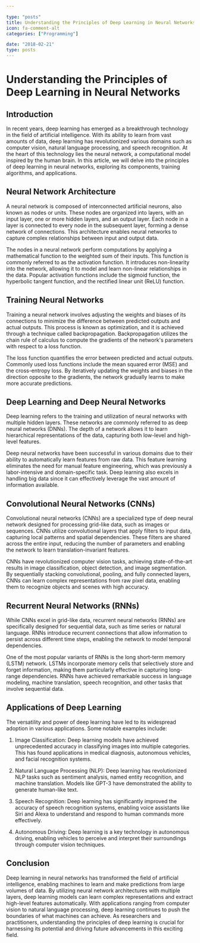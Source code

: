 ```yaml
---

type: "posts"
title: Understanding the Principles of Deep Learning in Neural Networks
icon: fa-comment-alt
categories: ["Programming"]

date: "2018-02-21"
type: posts
---
```





# Understanding the Principles of Deep Learning in Neural Networks

## Introduction

In recent years, deep learning has emerged as a breakthrough technology in the field of artificial intelligence. With its ability to learn from vast amounts of data, deep learning has revolutionized various domains such as computer vision, natural language processing, and speech recognition. At the heart of this technology lies the neural network, a computational model inspired by the human brain. In this article, we will delve into the principles of deep learning in neural networks, exploring its components, training algorithms, and applications.

## Neural Network Architecture

A neural network is composed of interconnected artificial neurons, also known as nodes or units. These nodes are organized into layers, with an input layer, one or more hidden layers, and an output layer. Each node in a layer is connected to every node in the subsequent layer, forming a dense network of connections. This architecture enables neural networks to capture complex relationships between input and output data.

The nodes in a neural network perform computations by applying a mathematical function to the weighted sum of their inputs. This function is commonly referred to as the activation function. It introduces non-linearity into the network, allowing it to model and learn non-linear relationships in the data. Popular activation functions include the sigmoid function, the hyperbolic tangent function, and the rectified linear unit (ReLU) function.

## Training Neural Networks

Training a neural network involves adjusting the weights and biases of its connections to minimize the difference between predicted outputs and actual outputs. This process is known as optimization, and it is achieved through a technique called backpropagation. Backpropagation utilizes the chain rule of calculus to compute the gradients of the network's parameters with respect to a loss function.

The loss function quantifies the error between predicted and actual outputs. Commonly used loss functions include the mean squared error (MSE) and the cross-entropy loss. By iteratively updating the weights and biases in the direction opposite to the gradients, the network gradually learns to make more accurate predictions.

## Deep Learning and Deep Neural Networks

Deep learning refers to the training and utilization of neural networks with multiple hidden layers. These networks are commonly referred to as deep neural networks (DNNs). The depth of a network allows it to learn hierarchical representations of the data, capturing both low-level and high-level features.

Deep neural networks have been successful in various domains due to their ability to automatically learn features from raw data. This feature learning eliminates the need for manual feature engineering, which was previously a labor-intensive and domain-specific task. Deep learning also excels in handling big data since it can effectively leverage the vast amount of information available.

## Convolutional Neural Networks (CNNs)

Convolutional neural networks (CNNs) are a specialized type of deep neural network designed for processing grid-like data, such as images or sequences. CNNs utilize convolutional layers that apply filters to input data, capturing local patterns and spatial dependencies. These filters are shared across the entire input, reducing the number of parameters and enabling the network to learn translation-invariant features.

CNNs have revolutionized computer vision tasks, achieving state-of-the-art results in image classification, object detection, and image segmentation. By sequentially stacking convolutional, pooling, and fully connected layers, CNNs can learn complex representations from raw pixel data, enabling them to recognize objects and scenes with high accuracy.

## Recurrent Neural Networks (RNNs)

While CNNs excel in grid-like data, recurrent neural networks (RNNs) are specifically designed for sequential data, such as time series or natural language. RNNs introduce recurrent connections that allow information to persist across different time steps, enabling the network to model temporal dependencies.

One of the most popular variants of RNNs is the long short-term memory (LSTM) network. LSTMs incorporate memory cells that selectively store and forget information, making them particularly effective in capturing long-range dependencies. RNNs have achieved remarkable success in language modeling, machine translation, speech recognition, and other tasks that involve sequential data.

## Applications of Deep Learning

The versatility and power of deep learning have led to its widespread adoption in various applications. Some notable examples include:

1. Image Classification: Deep learning models have achieved unprecedented accuracy in classifying images into multiple categories. This has found applications in medical diagnosis, autonomous vehicles, and facial recognition systems.

2. Natural Language Processing (NLP): Deep learning has revolutionized NLP tasks such as sentiment analysis, named entity recognition, and machine translation. Models like GPT-3 have demonstrated the ability to generate human-like text.

3. Speech Recognition: Deep learning has significantly improved the accuracy of speech recognition systems, enabling voice assistants like Siri and Alexa to understand and respond to human commands more effectively.

4. Autonomous Driving: Deep learning is a key technology in autonomous driving, enabling vehicles to perceive and interpret their surroundings through computer vision techniques.

## Conclusion

Deep learning in neural networks has transformed the field of artificial intelligence, enabling machines to learn and make predictions from large volumes of data. By utilizing neural network architectures with multiple layers, deep learning models can learn complex representations and extract high-level features automatically. With applications ranging from computer vision to natural language processing, deep learning continues to push the boundaries of what machines can achieve. As researchers and practitioners, understanding the principles of deep learning is crucial for harnessing its potential and driving future advancements in this exciting field.